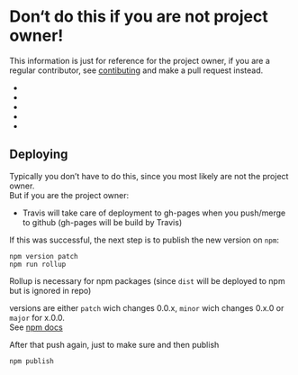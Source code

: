 # Don‘t do this if you are not project owner!

This information is just for reference for the project owner,
if you are a regular contributor, see [contibuting](CONTRIBUTING.md) and make a pull request instead.

-
-
-
-
-

## Deploying

Typically you don’t have to do this, since you most likely are not the project owner.  
But if you are the project owner:

- Travis will take care of deployment to gh-pages when you push/merge to github (gh-pages will be build by Travis)

If this was successful, the next step is to publish the new version on `npm`:

```
npm version patch
npm run rollup
```
Rollup is necessary for npm packages (since `dist` will be deployed to npm but is ignored in repo)

versions are either `patch` wich changes 0.0.x, `minor` wich changes 0.x.0 or `major` for x.0.0.  
See [npm docs](https://docs.npmjs.com/getting-started/publishing-npm-packages)  

After that push again, just to make sure and then publish

```
npm publish
```
